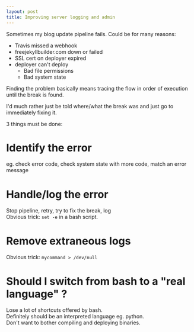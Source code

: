 ```yaml
---
layout: post
title: Improving server logging and admin
---
```

Sometimes my blog update pipeline fails.  Could be for many reasons:  
* Travis missed a webhook
* freejekyllbuilder.com down or failed
* SSL cert on deployer expired
* deployer can't deploy
  * Bad file permissions
  * Bad system state
  
Finding the problem basically means tracing
the flow in order of execution until the
break is found.  
  
I'd much rather just be told where/what the break was and just go to immediately fixing it.  
  
3 things must be done:  
# Identify the error 
eg. check error code, check system state with more code, match an error message  
# Handle/log the error
Stop pipeline, retry, try to fix the break, log  
Obvious trick: `set -e` in a bash script.
# Remove extraneous logs
Obvious trick: `mycommand > /dev/null`


# Should I switch from bash to a "real language" ?
Lose a lot of shortcuts offered by bash.  
Definitely should be an interpreted language eg. python.  
Don't want to bother compiling and deploying binaries.
